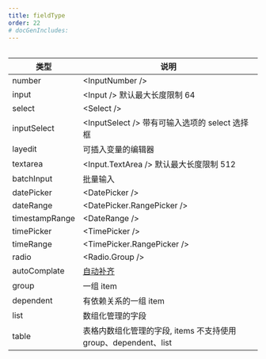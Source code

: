 ```yaml
---
title: fieldType
order: 22
# docGenIncludes:
---
```


######

| 类型 | 说明 |
| -------- | -------- |
| number | \<InputNumber /\> |
| input | \<Input /\> 默认最大长度限制 64 |
| select | \<Select /\> |
| inputSelect | \<InputSelect /\> 带有可输入选项的 select 选择框|
| layedit | 可插入变量的编辑器 |
| textarea | \<Input.TextArea /\> 默认最大长度限制 512 |
| batchInput | 批量输入 |
| datePicker | \<DatePicker /\> |
| dateRange | \<DatePicker.RangePicker /\> |
| timestampRange | \<DateRange /\> |
| timePicker | \<TimePicker /\> |
| timeRange | \<TimePicker.RangePicker /\> |
| radio | \<Radio.Group /\> |
| autoComplate | [自动补齐](#container_AutoComplete) |
| group | 一组 item |
| dependent | 有依赖关系的一组 item |
| list | 数组化管理的字段 |
| table | 表格内数组化管理的字段, items 不支持使用 group、dependent、list |


